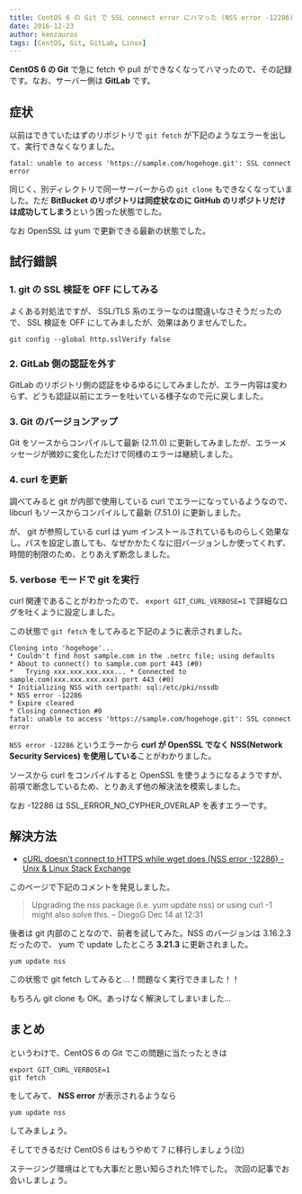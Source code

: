 ```yaml
---
title: CentOS 6 の Git で SSL connect error にハマった (NSS error -12286)
date: 2016-12-23
author: kenzauros
tags: [CentOS, Git, GitLab, Linux]
---
```


**CentOS 6 の Git** で急に fetch や pull ができなくなってハマったので、その記録です。なお、サーバー側は **GitLab** です。

## 症状

以前はできていたはずのリポジトリで `git fetch` が下記のようなエラーを出して、実行できなくなりました。

```
fatal: unable to access 'https://sample.com/hogehoge.git': SSL connect error
```

同じく、別ディレクトリで同一サーバーからの `git clone` もできなくなっていました。ただ **BitBucket のリポジトリは同症状なのに GitHub のリポジトリだけは成功してしまう**という困った状態でした。

なお OpenSSL は yum で更新できる最新の状態でした。

## 試行錯誤

### 1. git の SSL 検証を OFF にしてみる

よくある対処法ですが、 SSL/TLS 系のエラーなのは間違いなさそうだったので、 SSL 検証を OFF にしてみましたが、効果はありませんでした。

```
git config --global http.sslVerify false
```

### 2. GitLab 側の認証を外す

GitLab のリポジトリ側の認証をゆるゆるにしてみましたが、エラー内容は変わらず、どうも認証以前にエラーを吐いている様子なので元に戻しました。

### 3. Git のバージョンアップ

Git をソースからコンパイルして最新 (2.11.0) に更新してみましたが、エラーメッセージが微妙に変化しただけで同様のエラーは継続しました。

### 4. curl を更新

調べてみると git が内部で使用している curl でエラーになっているようなので、 libcurl もソースからコンパイルして最新 (7.51.0) に更新しました。

が、 git が参照している curl は yum インストールされているものらしく効果なし。パスを設定し直しても、なぜかかたくなに旧バージョンしか使ってくれず、時間的制限のため、とりあえず断念しました。

### 5. verbose モードで git を実行

curl 関連であることがわかったので、 `export GIT_CURL_VERBOSE=1` で詳細なログを吐くように設定しました。

この状態で `git fetch` をしてみると下記のように表示されました。

```
Cloning into 'hogehoge'...
* Couldn't find host sample.com in the .netrc file; using defaults
* About to connect() to sample.com port 443 (#0)
*   Trying xxx.xxx.xxx.xxx... * Connected to sample.com(xxx.xxx.xxx.xxx) port 443 (#0)
* Initializing NSS with certpath: sql:/etc/pki/nssdb
* NSS error -12286
* Expire cleared
* Closing connection #0
fatal: unable to access 'https://sample.com/hogehoge.git': SSL connect error
```

`NSS error -12286` というエラーから **curl が OpenSSL でなく NSS(Network Security Services) を使用している**ことがわかりました。

ソースから curl をコンパイルすると OpenSSL を使うようになるようですが、前項で断念しているため、とりあえず他の解決法を模索しました。

なお -12286 は SSL_ERROR_NO_CYPHER_OVERLAP を表すエラーです。

## 解決方法

* [cURL doesn't connect to HTTPS while wget does (NSS error -12286) - Unix & Linux Stack Exchange](http://unix.stackexchange.com/questions/280548/curl-doesnt-connect-to-https-while-wget-does-nss-error-12286)

このページで下記のコメントを発見しました。

> Upgrading the nss package (i.e. yum update nss) or using curl -1 might also solve this. – DiegoG Dec 14 at 12:31

後者は git 内部のことなので、前者を試してみた。NSS のバージョンは 3.16.2.3 だったので、 yum で update したところ **3.21.3** に更新されました。

```
yum update nss
```

この状態で git fetch してみると...！問題なく実行できました！！

もちろん git clone も OK。あっけなく解決してしまいました...

## まとめ

というわけで、CentOS 6 の Git でこの問題に当たったときは

```
export GIT_CURL_VERBOSE=1
git fetch
```

をしてみて、 **NSS error** が表示されるようなら

```yum update nss```

してみましょう。

そしてできるだけ CentOS 6 はもうやめて 7 に移行しましょう(泣)


ステージング環境はとても大事だと思い知らされた1件でした。
次回の記事でお会いしましょう。